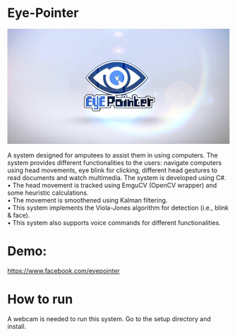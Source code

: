 # Eye-Pointer
![](image.jpg?raw=true)

A system designed for amputees to assist them in using computers. The system provides different functionalities to the users: navigate computers using head movements, eye blink for clicking, different head gestures to read documents and watch multimedia. The system is developed using C#.<br/> 
• The head movement is tracked using EmguCV (OpenCV wrapper) and some heuristic calculations.<br/>
• The movement is smoothened using Kalman filtering. <br/>
• This system implements the Viola-Jones algorithm for detection (i.e., blink & face).<br/>
• This system also supports voice commands for different functionalities.<br/>

# Demo:
https://www.facebook.com/eyepointer

# How to run
A webcam is needed to run this system. Go to the setup directory and install. 


